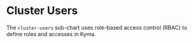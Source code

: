 # Cluster Users

The `cluster-users` sub-chart uses role-based access control (RBAC) to define roles and accesses in Kyma.
